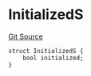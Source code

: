 # InitializedS
[Git Source](https://github.com/thrackle-io/aquifi-rules-v1/blob/06b5ee57ef76bd8520d1cb281fa59f1af36b76f1/src/client/token/handler/diamond/RuleStorage.sol)


```solidity
struct InitializedS {
    bool initialized;
}
```

